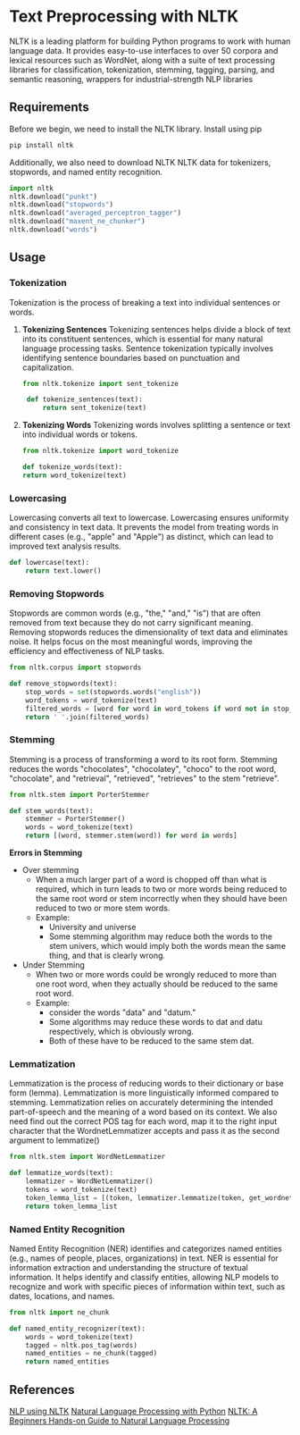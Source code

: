 # Text Preprocessing with NLTK

NLTK is a leading platform for building Python programs to work with human language data. It provides easy-to-use interfaces to over 50 corpora and lexical resources such as WordNet, along with a suite of text processing libraries for classification, tokenization, stemming, tagging, parsing, and semantic reasoning, wrappers for industrial-strength NLP libraries

## Requirements

Before we begin, we need to install the NLTK library.
Install using pip

```bash
pip install nltk
```

Additionally, we also need to download NLTK NLTK data for tokenizers, stopwords, and named entity recognition.

```python
import nltk
nltk.download("punkt")
nltk.download("stopwords")
nltk.download("averaged_perceptron_tagger")
nltk.download("maxent_ne_chunker")
nltk.download("words")
```

## Usage

### Tokenization

Tokenization is the process of breaking a text into individual sentences or words.

1. **Tokenizing Sentences**
   Tokenizing sentences helps divide a block of text into its constituent sentences, which is essential for many natural language processing tasks. Sentence tokenization typically involves identifying sentence boundaries based on punctuation and capitalization.

   ```python
   from nltk.tokenize import sent_tokenize

    def tokenize_sentences(text):
        return sent_tokenize(text)
   ```

2. **Tokenizing Words**
   Tokenizing words involves splitting a sentence or text into individual words or tokens.

   ```python
   from nltk.tokenize import word_tokenize

   def tokenize_words(text):
   return word_tokenize(text)
   ```

### Lowercasing

Lowercasing converts all text to lowercase.
Lowercasing ensures uniformity and consistency in text data. It prevents the model from treating words in different cases (e.g., "apple" and "Apple") as distinct, which can lead to improved text analysis results.

```python
def lowercase(text):
    return text.lower()
```

### Removing Stopwords

Stopwords are common words (e.g., "the," "and," "is") that are often removed from text because they do not carry significant meaning.
Removing stopwords reduces the dimensionality of text data and eliminates noise. It helps focus on the most meaningful words, improving the efficiency and effectiveness of NLP tasks.

```python
from nltk.corpus import stopwords

def remove_stopwords(text):
    stop_words = set(stopwords.words("english"))
    word_tokens = word_tokenize(text)
    filtered_words = [word for word in word_tokens if word not in stop_words]
    return ' '.join(filtered_words)
```

### Stemming

Stemming is a process of transforming a word to its root form.
Stemming reduces the words "chocolates", "chocolatey", "choco" to the root word, "chocolate", and "retrieval", "retrieved", "retrieves" to the stem "retrieve".

```python
from nltk.stem import PorterStemmer

def stem_words(text):
    stemmer = PorterStemmer()
    words = word_tokenize(text)
    return [(word, stemmer.stem(word)) for word in words]

```

**Errors in Stemming**

- Over stemming
  - When a much larger part of a word is chopped off than what is required, which in turn leads to two or more words being reduced to the same root word or stem incorrectly when they should have been reduced to two or more stem words.
  - Example:
    - University and universe
    - Some stemming algorithm may reduce both the words to the stem univers, which would imply both the words mean the same thing, and that is clearly wrong.
- Under Stemming
  - When two or more words could be wrongly reduced to more than one root word, when they actually should be reduced to the same root word.
  - Example:
    - consider the words "data" and "datum."
    - Some algorithms may reduce these words to dat and datu respectively, which is obviously wrong.
    - Both of these have to be reduced to the same stem dat.

### Lemmatization

Lemmatization is the process of reducing words to their dictionary or base form (lemma). Lemmatization is more linguistically informed compared to stemming. Lemmatization relies on accurately determining the intended part-of-speech and the meaning of a word based on its context. We also need find out the correct POS tag for each word, map it to the right input character that the WordnetLemmatizer accepts and pass it as the second argument to lemmatize()

```python
from nltk.stem import WordNetLemmatizer

def lemmatize_words(text):
    lemmatizer = WordNetLemmatizer()
    tokens = word_tokenize(text)
    token_lemma_list = [(token, lemmatizer.lemmatize(token, get_wordnet_pos(token))) for token in tokens]
    return token_lemma_list

```

### Named Entity Recognition

Named Entity Recognition (NER) identifies and categorizes named entities (e.g., names of people, places, organizations) in text.
NER is essential for information extraction and understanding the structure of textual information. It helps identify and classify entities, allowing NLP models to recognize and work with specific pieces of information within text, such as dates, locations, and names.

```python
from nltk import ne_chunk

def named_entity_recognizer(text):
    words = word_tokenize(text)
    tagged = nltk.pos_tag(words)
    named_entities = ne_chunk(tagged)
    return named_entities
```

## References

[NLP using NLTK](https://github.com/thapaliya123/nlp-using-nltk/tree/master)
[Natural Language Processing with Python](https://www.nltk.org/book/)
[NLTK: A Beginners Hands-on Guide to Natural Language Processing](https://www.analyticsvidhya.com/blog/2021/07/nltk-a-beginners-hands-on-guide-to-natural-language-processing/)

